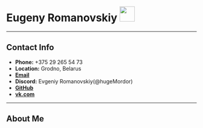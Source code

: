 # Eugeny Romanovskiy <img src="https://avatars.githubusercontent.com/u/72040616?v=4б" width="40" height="40">

-----------------------------------------------
## Contact Info
* **Phone:** +375 29 265 54 73
* **Location:** Grodno, Belarus
* [**Email**](rykedfel@gmail.com)
* **Discord:** Evgeniy Romanovskiy(@hugeMordor)
* [**GitHub**](https://github.com/hugeMordor)
* [**vk.com**](https://vk.com/e.romanovsky2000)

-----------------------------------------------

## About Me